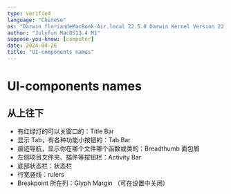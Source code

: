 ```yaml
---
type: verified
language: "Chinese"
os: "Darwin floriandeMacBook-Air.local 22.5.0 Darwin Kernel Version 22.5.0: Mon Apr 24 20:53:44 PDT 2023; root:xnu-8796.121.2~5/RELEASE_ARM64_T8103 arm64"
author: "Julyfun MacOS13.4 M1"
suppose-you-know: [computer]
date: 2024-04-26
title: "UI-components names"
---
```


# UI-components names

## 从上往下

- 有红绿灯的可以关窗口的：Title Bar
- 显示 Tab，有各种功能小按钮的：Tab Bar
- 痕迹导航，显示你在哪个文件哪个函数或类的：Breadthumb 面包屑
- 左侧项目文件夹、插件等按钮栏：Activity Bar
- 底部状态栏：状态栏
- 行宽竖线：rulers
- Breakpoint 所在列：Glyph Margin （可在设置中关闭）

